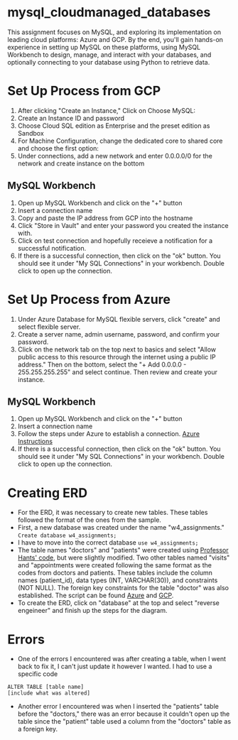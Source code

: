 # mysql_cloudmanaged_databases
This assignment focuses on MySQL, and exploring its implementation on leading cloud platforms: Azure and GCP. By the end, you'll gain hands-on experience in setting up MySQL on these platforms, using MySQL Workbench to design, manage, and interact with your databases, and optionally connecting to your database using Python to retrieve data.

# Set Up Process from GCP

1. After clicking "Create an Instance," Click on Choose MySQL:
2. Create an Instance ID and password
3. Choose Cloud SQL edition as Enterprise and the preset edition as Sandbox
4. For Machine Configuration, change the dedicated core to shared core and choose the first option:
6.  Under connections, add a new network and enter 0.0.0.0/0 for the network and create instance on the bottom
## MySQL Workbench 
1. Open up MySQL Workbench and click on the "+" button
2. Insert a connection name
3. Copy and paste the IP address from GCP into the hostname
4. Click "Store in Vault" and enter your password you created the instance with.
5. Click on test connection and hopefully receieve a notification for a successful notification. 
6. If there is a successful connection, then click on the "ok" button. You should see it under "My SQL Connections" in your workbench. Double click to open up the connection. 

# Set Up Process from Azure
1. Under Azure Database for MySQL flexible servers, click "create" and select flexible server.
2. Create a server name, admin username, password, and confirm your password.
3. Click on the network tab on the top next to basics and select "Allow public access to this resource through the internet using a public IP address." Then on the bottom, select the "+ Add 0.0.0.0 - 255.255.255.255" and select continue. Then review and create your instance.
## MySQL Workbench 
1. Open up MySQL Workbench and click on the "+" button
2. Insert a connection name
3. Follow the steps under Azure to establish a connection.
[Azure Instructions](https://imgur.com/a/FuJrmFQ)
4. If there is a successful connection, then click on the "ok" button. You should see it under "My SQL Connections" in your workbench. Double click to open up the connection. 

# Creating ERD
- For the ERD, it was necessary to create new tables. These tables followed the format of the ones from the sample.
- First, a new database was created under the name "w4_assignments."
  ```Create database w4_assignments;```
- I have to move into the correct database
```use w4_assignments;```
- The table names "doctors" and "patients" were created using [Professor Hants' code](https://github.com/hantswilliams/HHA_504_2023/blob/main/WK4/code/1_n_create.sql), but were slightly modified. Two other tables named "visits" and "appointments were created following the same format as the codes from doctors and patients. These tables include the column names (patient_id), data types (INT, VARCHAR(30)), and constraints (NOT NULL). The foreign key constraints for the table "doctor" was also established. The script can be found [Azure](https://github.com/hal-yu/mysql_cloudmanaged_databases/blob/main/Azure/ERD.sql) and [GCP](https://github.com/hal-yu/mysql_cloudmanaged_databases/blob/main/GCP/ERD.sql).
- To create the ERD, click on "database" at the top and select "reverse engeineer" and finish up the steps for the diagram.

# Errors
- One of the errors I encountered was after creating a table, when I went back to fix it, I can't just update it however I wanted. I had to use a specific code
```
ALTER TABLE [table name]
[include what was altered]
```
- Another error I encountered was when I inserted the "patients" table before the "doctors," there was an error because it couldn't open up the table since the "patient" table used a column from the "doctors" table as a foreign key. 
